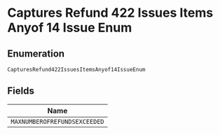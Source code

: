 
# Captures Refund 422 Issues Items Anyof 14 Issue Enum

## Enumeration

`CapturesRefund422IssuesItemsAnyof14IssueEnum`

## Fields

| Name |
|  --- |
| `MAXNUMBEROFREFUNDSEXCEEDED` |

